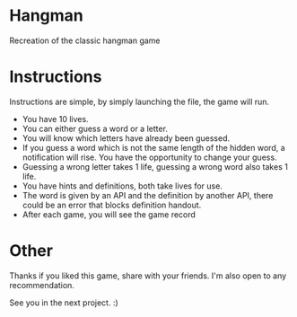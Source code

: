 # Hangman
Recreation of the classic hangman game

# Instructions
Instructions are simple, by simply launching the file, the game will run.
- You have 10 lives.
- You can either guess a word or a letter.
- You will know which letters have already been guessed.
- If you guess a word which is not the same length of the hidden word, a notification will rise. You have the opportunity to change your guess.
- Guessing a wrong letter takes 1 life, guessing a wrong word also takes 1 life.
- You have hints and definitions, both take lives for use.
- The word is given by an API and the definition by another API, there could be an error that blocks definition handout.
- After each game, you will see the game record

# Other
Thanks if you liked this game, share with your friends.
I'm also open to any recommendation.

See you in the next project. :)
